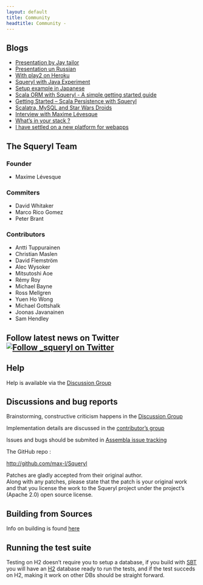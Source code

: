 ```yaml
---
layout: default
title: Community
headtitle: Community - 
---
```


Blogs
-----

-   [Presentation by Jay
    tailor](http://scala.sh/squeryl-presentation-slides.pdf)
-   [Presentation un
    Russian](http://www.youtube.com/watch?v=7FQtslXpbpY)
-   [With play2 on
    Heroku](http://www.jamesward.com/2012/07/16/getting-started-with-play-2-scala-and-squeryl)
-   [Squeryl with Java
    Experiment](http://lunajs.blogspot.com/2011/06/squeryl-with-java-experiment.html)
-   [Setup example in Japanese](http://blog.twiwt.org/e/7e40ce)
-   [Scala ORM with Squeryl - A simple getting started
    guide](http://blog.xebia.com/2011/06/scala-orm-with-squeryl/)
-   [Getting Started – Scala Persistence with
    Squeryl](http://srirangan.net/2011-03-getting-started-%E2%80%93-scala-persistence-with-squeryl)
-   [Scalatra, MySQL and Star Wars
    Droids](http://www.7sudos.com/blog/scalatra-mysql-and-star-wars-droids)
-   [Interview with Maxime
    Lévesque](http://nikolajlindberg.blogspot.com/2010/09/interview-with-maxime-levesque-author.html)
-   [What’s in your stack ?](http://php.jglobal.com/blog/?p=1215)
-   [I have settled on a new platform for
    webapps](http://www.alvarocarrasco.com/2010/12/i-have-settled-on-new-platform-for.html)

The Squeryl Team
----------------

### Founder

-   Maxime Lévesque

### Commiters

-   David Whitaker
-   Marco Rico Gomez
-   Peter Brant

### Contributors

-   Antti Tuppurainen
-   Christian Maslen
-   David Flemström
-   Alec Wysoker
-   Mitsutoshi Aoe
-   Rémy Roy
-   Michael Bayne
-   Ross Mellgren
-   Yuen Ho Wong
-   Michael Gottshalk
-   Joonas Javanainen
-   Sam Hendley

Follow latest news on Twitter <a href="http://www.twitter.com/_squeryl"><img src="http://twitter-badges.s3.amazonaws.com/follow_bird-b.png" alt="Follow _squeryl on Twitter"/></a>
----------------------------------------------------------------------------------------------------------------------------------------------------------------------------------

Help
----

Help is available via the [Discussion
Group](http://groups.google.com/group/squeryl)

Discussions and bug reports
---------------------------

Brainstorming, constructive criticism happens in the [Discussion
Group](http://groups.google.com/group/squeryl)

Implementation details are discussed in the [contributor’s
group](http://groups.google.com/group/squeryl-contributors)

Issues and bugs should be submited in [Assembla issue
tracking](http://www.assembla.com/spaces/squeryl/tickets)

The GitHub repo :

<http://github.com/max-l/Squeryl>

Patches are gladly accepted from their original author.  
Along with any patches, please state that the patch is your original
work and that you license the work to the Squeryl project under the
project’s (Apache 2.0) open source license.

Building from Sources
---------------------

Info on building is found [here](http://github.com/max-l/Squeryl)

Running the test suite
----------------------

Testing on H2 doesn’t require you to setup a database, if you build with
[SBT](https://github.com/sbt/sbt) you will have an
[H2](http://www.h2database.com/) database ready to run the tests, and if
the test succeds on H2, making it work on other DBs should be straight
forward.
